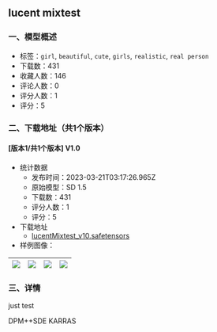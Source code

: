 ## lucent mixtest
### 一、模型概述

- 标签：`girl`, `beautiful`, `cute`, `girls`, `realistic`, `real person`
- 下载数：431
- 收藏人数：146
- 评论人数：0
- 评分人数：1
- 评分：5

### 二、下载地址（共1个版本）

#### [版本1/共1个版本] V1.0

- 统计数据
  - 发布时间：2023-03-21T03:17:26.965Z
  - 原始模型：SD 1.5
  - 下载数：431
  - 评分人数：1
  - 评分：5
- 下载地址
  - [lucentMixtest_v10.safetensors](https://civitai.com/api/download/models/26499)
- 样例图像：

| <img src="https://image.civitai.com/xG1nkqKTMzGDvpLrqFT7WA/61bff97e-a5f4-4d83-90cd-fb3688eea800/width=450/292025.jpeg" /> | <img src="https://image.civitai.com/xG1nkqKTMzGDvpLrqFT7WA/93295058-3afe-4878-c6ef-3eff7c7afd00/width=450/292029.jpeg" /> | <img src="https://image.civitai.com/xG1nkqKTMzGDvpLrqFT7WA/6d49e59e-b24b-4112-3e70-e211c6f72200/width=450/292028.jpeg" /> | <img src="https://image.civitai.com/xG1nkqKTMzGDvpLrqFT7WA/f0c41c5f-0a8d-4a94-f4e2-8bcf9f5a3700/width=450/292027.jpeg" /> |
| ---- | ---- | ---- | ---- |


### 三、详情
<p>just test </p><p>DPM++SDE KARRAS</p>